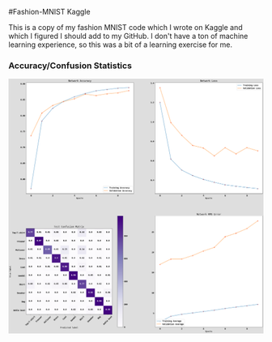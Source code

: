 #Fashion-MNIST Kaggle

This is a copy of my fashion MNIST code which I wrote on Kaggle and which I figured I should add to my GitHub. I don't have a ton of machine learning experience, so this was a bit of a learning exercise for me.

### Accuracy/Confusion Statistics 

![Network Statistics Information](https://raw.githubusercontent.com/emabrey/emabrey-kaggle-fashion-mnist/main/ConvNN_Data_2-21-21_10_Epoch.png)
